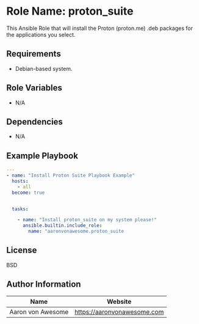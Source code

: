 # Role Name: proton_suite

This Ansible Role that will install the Proton (proton.me) .deb packages for the applications you select.

## Requirements

- Debian-based system.

## Role Variables

- N/A

## Dependencies

- N/A

## Example Playbook

```yaml
---
- name: "Install Proton Suite Playbook Example"
  hosts:
    - all
  become: true


  tasks:

    - name: "Install proton_suite on my system please!"
      ansible.builtin.include_role:
        name: "aaronvonawesome.proton_suite
```

## License

BSD

## Author Information

| Name | Website |
| --  | -- |
| Aaron von Awesome | https://aaronvonawesome.com |
